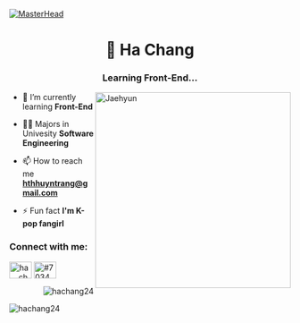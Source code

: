 [![MasterHead](https://i.pinimg.com/originals/06/1f/d4/061fd4c2a6e62334acc3c56d0eb30e6d.jpg)](https://www.facebook.com/byunbaeknaa)
<h1 align="center">🐼 Ha Chang</h1>
<h3 align="center">Learning Front-End...</h3>

<img align="right" alt="Jaehyun" width="350" src="https://i.pinimg.com/564x/72/f9/ee/72f9ee9cb76c4b52b58d00e435893b7b.jpg">

- 🌱 I’m currently learning **Front-End**

- 👩‍💻 Majors in Univesity **Software Engineering**

- 📫 How to reach me **hthhuyntrang@gmail.com**

- ⚡ Fun fact **I'm K-pop fangirl**

<div>
<h3 align="left">Connect with me:</h3>
<p align="left">
<a href="https://instagram.com/ha._.chang" target="blank"><img align="center" src="https://raw.githubusercontent.com/rahuldkjain/github-profile-readme-generator/master/src/images/icons/Social/instagram.svg" alt="ha._.chang" height="30" width="40" /></a>
<a href="https://discord.gg/#7034" target="blank"><img align="center" src="https://raw.githubusercontent.com/rahuldkjain/github-profile-readme-generator/master/src/images/icons/Social/discord.svg" alt="#7034" height="30" width="40" /></a>
</p>

<!-- <img align="left" alt="Jaehyun" width="290" src="https://i.pinimg.com/564x/56/73/4c/56734c7e4a577a5374a69593cfef30b8.jpg" alt="hachang24"> -->
</div>

<p>&nbsp;
<img align="right" src="https://github-readme-stats.vercel.app/api?username=hachang24&show_icons=true&locale=en" alt="hachang24" /></p>

<p><img align="left" src="https://github-readme-stats.vercel.app/api/top-langs?username=hachang24&show_icons=true&locale=en&layout=compact" alt="hachang24" /></p>

